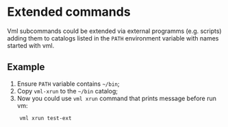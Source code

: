 # Extended commands

Vml subcommands could be extended via external programms (e.g. scripts) adding
them to catalogs listed in the `PATH` environment variable with names started
with vml.

## Example

1. Ensure `PATH` variable contains `~/bin`;
2. Copy `vml-xrun` to the `~/bin` catalog;
3. Now you could use `vml xrun` command that prints message before run vm:
```
    vml xrun test-ext
```
